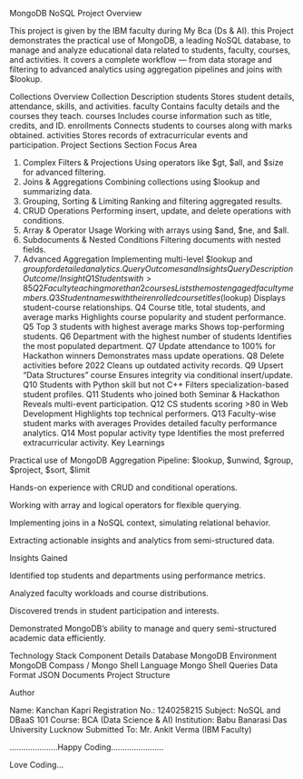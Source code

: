 MongoDB NoSQL Project
Overview

This project is given by the IBM faculty during My Bca (Ds & AI). this Project demonstrates the practical use of MongoDB, a leading NoSQL database, to manage and analyze educational data related to students, faculty, courses, and activities.
It covers a complete workflow — from data storage and filtering to advanced analytics using aggregation pipelines and joins with $lookup.

Collections Overview
Collection	Description
students	Stores student details, attendance, skills, and activities.
faculty	Contains faculty details and the courses they teach.
courses	Includes course information such as title, credits, and ID.
enrollments	Connects students to courses along with marks obtained.
activities	Stores records of extracurricular events and participation.
Project Sections
Section	Focus Area
1. Complex Filters & Projections	Using operators like $gt, $all, and $size for advanced filtering.
2. Joins & Aggregations	Combining collections using $lookup and summarizing data.
3. Grouping, Sorting & Limiting	Ranking and filtering aggregated results.
4. CRUD Operations	Performing insert, update, and delete operations with conditions.
5. Array & Operator Usage	Working with arrays using $and, $ne, and $all.
6. Subdocuments & Nested Conditions	Filtering documents with nested fields.
7. Advanced Aggregation	Implementing multi-level $lookup and $group for detailed analytics.
Query Outcomes and Insights
Query	Description	Outcome / Insight
Q1	Students with >85% attendance skilled in MongoDB and Python	Identifies consistent and multi-skilled students.
Q2	Faculty teaching more than 2 courses	Lists the most engaged faculty members.
Q3	Student names with their enrolled course titles ($lookup)	Displays student-course relationships.
Q4	Course title, total students, and average marks	Highlights course popularity and student performance.
Q5	Top 3 students with highest average marks	Shows top-performing students.
Q6	Department with the highest number of students	Identifies the most populated department.
Q7	Update attendance to 100% for Hackathon winners	Demonstrates mass update operations.
Q8	Delete activities before 2022	Cleans up outdated activity records.
Q9	Upsert “Data Structures” course	Ensures integrity via conditional insert/update.
Q10	Students with Python skill but not C++	Filters specialization-based student profiles.
Q11	Students who joined both Seminar & Hackathon	Reveals multi-event participation.
Q12	CS students scoring >80 in Web Development	Highlights top technical performers.
Q13	Faculty-wise student marks with averages	Provides detailed faculty performance analytics.
Q14	Most popular activity type	Identifies the most preferred extracurricular activity.
Key Learnings

Practical use of MongoDB Aggregation Pipeline: $lookup, $unwind, $group, $project, $sort, $limit

Hands-on experience with CRUD and conditional operations.

Working with array and logical operators for flexible querying.

Implementing joins in a NoSQL context, simulating relational behavior.

Extracting actionable insights and analytics from semi-structured data.

Insights Gained

Identified top students and departments using performance metrics.

Analyzed faculty workloads and course distributions.

Discovered trends in student participation and interests.

Demonstrated MongoDB’s ability to manage and query semi-structured academic data efficiently.

Technology Stack
Component	Details
Database	MongoDB
Environment	MongoDB Compass / Mongo Shell
Language	Mongo Shell Queries
Data Format	JSON Documents
Project Structure

Author

Name: Kanchan Kapri
Registration No.: 1240258215
Subject: NoSQL and DBaaS 101
Course: BCA (Data Science & AI)
Institution: Babu Banarasi Das University Lucknow
Submitted To: Mr. Ankit Verma (IBM Faculty)


.....................Happy Coding.......................



Love Coding...
